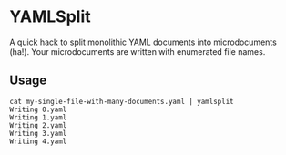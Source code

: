 # YAMLSplit

A quick hack to split monolithic YAML documents into microdocuments (ha!). Your
microdocuments are written with enumerated file names.

## Usage

```shell
cat my-single-file-with-many-documents.yaml | yamlsplit
Writing 0.yaml
Writing 1.yaml
Writing 2.yaml
Writing 3.yaml
Writing 4.yaml
```